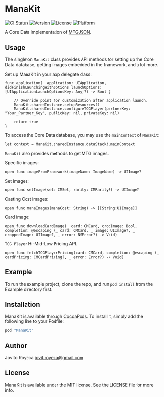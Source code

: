 # ManaKit

[![CI Status](http://img.shields.io/travis/jovito-royeca/ManaKit.svg?style=flat)](https://travis-ci.org/jovito-royeca/ManaKit)
[![Version](https://img.shields.io/cocoapods/v/ManaKit.svg?style=flat)](http://cocoapods.org/pods/ManaKit)
[![License](https://img.shields.io/cocoapods/l/ManaKit.svg?style=flat)](http://cocoapods.org/pods/ManaKit)
[![Platform](https://img.shields.io/cocoapods/p/ManaKit.svg?style=flat)](http://cocoapods.org/pods/ManaKit)

A Core Data implementation of [MTGJSON](http://mtgjson.com/).

## Usage

The singleton `ManaKit` class provides API methods for setting up the Core Data database, getting images embedded in the framework, and a lot more.

Set up ManaKit in your app delegate class:

````
func application(_ application: UIApplication, didFinishLaunchingWithOptions launchOptions: [UIApplicationLaunchOptionsKey: Any]?) -> Bool {
    
    // Override point for customization after application launch.
    ManaKit.sharedInstance.setupResources()
    ManaKit.sharedInstance.configureTCGPlayer(partnerKey: "Your_Partner_Key", publicKey: nil, privateKey: nil)
        
    return true
}
````

To access the Core Data database, you may use the `mainContext` of `ManaKit`:

```
let context = ManaKit.sharedInstance.dataStack!.mainContext
```

`ManaKit` also provides methods to get MTG images.

Specific images:

```
open func imageFromFramework(imageName: ImageName) -> UIImage?
```

Set images:

```
open func setImage(set: CMSet, rarity: CMRarity?) -> UIImage?
```

Casting Cost images:

```
open func manaImages(manaCost: String) -> [[String:UIImage]]
```

Card image:

```
open func downloadCardImage(_ card: CMCard, cropImage: Bool, completion: @escaping (_ card: CMCard, _ image: UIImage?, _ croppedImage: UIImage?, _ error: NSError?) -> Void)
```

`TCG Player` Hi-Mid-Low Pricing API.

```
open func fetchTCGPlayerPricing(card: CMCard, completion: @escaping (_ cardPricing: CMCardPricing?, _ error: Error?) -> Void)
```

## Example

To run the example project, clone the repo, and run `pod install` from the Example directory first.

## Installation

ManaKit is available through [CocoaPods](http://cocoapods.org). To install
it, simply add the following line to your Podfile:

```ruby
pod "ManaKit"
```

## Author

Jovito Royeca
jovit.royeca@gmail.com

## License

ManaKit is available under the MIT license. See the LICENSE file for more info.
